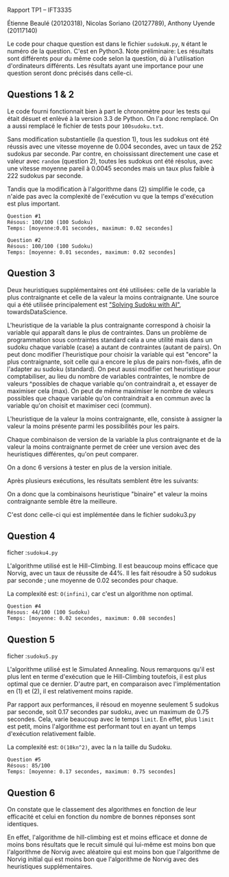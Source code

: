 Rapport TP1 – IFT3335

Étienne Beaulé (20120318), Nicolas Soriano (20127789), Anthony Uyende (20117140)

Le code pour chaque question est dans le fichier `sudokuN.py`, `N` étant le numéro de la question. C'est en Python3.
Note préliminaire: Les résultats sont différents pour du même code selon la question, dù à l'utilisation d'ordinateurs différents. Les résultats ayant une importance pour une question seront donc précisés dans celle-ci.

Questions 1 & 2
---------------

Le code fourni fonctionnait bien à part le chronomètre pour les tests qui était désuet et enlèvé à la version 3.3 de Python. On l'a donc remplacé. On a aussi remplacé le fichier de tests pour `100sudoku.txt`.

Sans modification substantielle (la question 1), tous les sudokus ont été réussis avec une vitesse moyenne de 0.004 secondes, avec un taux de 252 sudokus par seconde. Par contre, en choississant directement une case et valeur avec `random` (question 2), toutes les sudokus ont été résolus, avec une vitesse moyenne pareil à 0.0045 secondes mais un taux plus faible à 222 sudokus par seconde.

Tandis que la modification à l'algorithme dans (2) simplifie le code, ça n'aide pas avec la complexité de l'exécution vu que la temps d'exécution est plus important.

```
Question #1
Résous: 100/100 (100 Sudoku)
Temps: [moyenne:0.01 secondes, maximum: 0.02 secondes]

Question #2
Résous: 100/100 (100 Sudoku)
Temps: [moyenne: 0.01 secondes, maximum: 0.02 secondes]
```

Question 3
----------

Deux heuristiques supplémentaires ont été utilisées: celle de la variable la plus contraignante et celle de la valeur la moins contraignante.
Une source qui a été utilisée principalement est ["Solving Sudoku with AI"](https://towardsdatascience.com/solving-sudoku-with-ai-d6008993c7de), towardsDataScience.

L'heuristique de la variable la plus contraignante correspond à choisir la variable qui apparaît dans le plus de contraintes. Dans un problème de programmation sous contraintes standard cela a une utilité mais dans un sudoku chaque variable (case) a autant de contraintes (autant de pairs).
On peut donc modifier l'heuristique pour choisir la variable qui est "encore" la plus contraignante, soit celle qui a encore le plus de pairs non-fixés, afin de l'adapter au sudoku (standard).
On peut aussi modifier cet heuristique pour comptabiliser, au lieu du nombre de variables contraintes, le nombre de valeurs ^possibles de chaque variable qu'on contraindrait a, et essayer de maximiser cela (max).
On peut de même maximiser le nombre de valeurs possibles que chaque variable qu'on contraindrait a en commun avec la variable qu'on choisit et maximiser ceci (commun).

L'heuristique de la valeur la moins contraignante, elle, consiste à assigner la valeur la moins présente parmi les possibilités pour les pairs.

Chaque combinaison de version de la variable la plus contraignante et de la valeur la moins contraignante permet de créer une version avec des heuristiques différentes, qu'on peut comparer.

On a donc 6 versions à tester en plus de la version initiale.

Après plusieurs exécutions, les résultats semblent être les suivants:




On a donc que la combinaisons heuristique "binaire" et valeur la moins contraignante semble être la meilleure.

C'est donc celle-ci qui est implémentée dans le fichier sudoku3.py

Question 4
-----------
ficher :`sudoku4.py`

L'algorithme utilisé est le Hill-Climbing. Il est beaucoup moins efficace que Norvig, avec un taux de réussite de 44%. Il les fait résoudre à 50 sudokus par seconde ; une moyenne de 0.02 secondes pour chaque.

La complexité est: `O(infini)`,  car c'est un algorithme non optimal.
```
Question #4
Résous: 44/100 (100 Sudoku)
Temps: [moyenne: 0.02 secondes, maximum: 0.08 secondes]
```

Question 5
-----------
ficher :`sudoku5.py`

L'algorithme utilisé est le Simulated Annealing. 
Nous remarquons qu'il est plus lent en terme d'exécution
que le Hill-Climbing toutefois, il est plus optimal que ce dernier. D'autre part, en
comparaison avec l'implémentation en (1) et (2), il est relativement moins rapide. 

Par rapport aux performances, il résoud en moyenne seulement 5 sudokus 
par seconde, soit 0.17 secondes par sudoku, avec un maximum de 0.75 secondes. Cela,
varie beaucoup avec le temps `limit`. En effet, plus `limit` est petit, moins l'algorithme
est performant tout en ayant un temps d'exécution relativement faible.

La complexité est: `O(10kn^2)`,  avec la n la taille du Sudoku.
```
Question #5
Résous: 85/100
Temps: [moyenne: 0.17 secondes, maximum: 0.75 secondes]
```

Question 6
----------

On constate que le classement des algorithmes en fonction de leur efficacité et celui en fonction du nombre de bonnes réponses sont identiques.

En effet, l'algorithme de hill-climbing est et moins efficace et donne de moins bons résultats que le recuit simulé qui lui-même est moins bon que l'algorithme de Norvig avec aléatoire qui est moins bon que l'algorithme de Norvig initial qui est moins bon que l'algorithme de Norvig avec des heuristiques supplémentaires.


